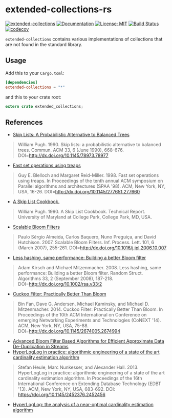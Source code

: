 # extended-collections-rs
[![extended-collections](http://meritbadge.herokuapp.com/extended-collections)](https://crates.io/crates/extended-collections)
[![Documentation](https://docs.rs/extended-collections/badge.svg)](https://docs.rs/extended-collections)
[![License: MIT](https://img.shields.io/badge/License-MIT-yellow.svg)](https://opensource.org/licenses/MIT)
[![Build Status](https://travis-ci.org/jeffrey-xiao/extended-collections-rs.svg?branch=master)](https://travis-ci.org/jeffrey-xiao/extended-collections-rs)
[![codecov](https://codecov.io/gh/jeffrey-xiao/extended-collections-rs/branch/master/graph/badge.svg)](https://codecov.io/gh/jeffrey-xiao/extended-collections-rs)

`extended-collections` contains various implementations of collections that are not found in the standard library.

## Usage
Add this to your `Cargo.toml`:
```toml
[dependencies]
extended-collections = "*"
```
and this to your crate root:
```rust
extern crate extended_collections;
```

## References
 - [Skip Lists: A Probabilistic Alternative to Balanced Trees](https://dl.acm.org/citation.cfm?id=78977)
 > William Pugh. 1990. Skip lists: a probabilistic alternative to balanced trees. Commun. ACM 33, 6 (June 1990), 668-676. DOI=http://dx.doi.org/10.1145/78973.78977
 - [Fast set operations using treaps](https://dl.acm.org/citation.cfm?id=277660)
 > Guy E. Blelloch and Margaret Reid-Miller. 1998. Fast set operations using treaps. In Proceedings of the tenth annual ACM symposium on Parallel algorithms and architectures (SPAA '98). ACM, New York, NY, USA, 16-26. DOI=http://dx.doi.org/10.1145/277651.277660
 - [A Skip List Cookbook.](https://dl.acm.org/citation.cfm?id=93711)
 > William Pugh. 1990. A Skip List Cookbook. Technical Report. University of Maryland at College Park, College Park, MD, USA.
 - [Scalable Bloom Filters](https://dl.acm.org/citation.cfm?id=1224501)
 > Paulo Sérgio Almeida, Carlos Baquero, Nuno Preguiça, and David Hutchison. 2007. Scalable Bloom Filters. Inf. Process. Lett. 101, 6 (March 2007), 255-261. DOI=http://dx.doi.org/10.1016/j.ipl.2006.10.007
 - [Less hashing, same performance: Building a better Bloom filter](https://dl.acm.org/citation.cfm?id=1400125)
 > Adam Kirsch and Michael Mitzenmacher. 2008. Less hashing, same performance: Building a better Bloom filter. Random Struct. Algorithms 33, 2 (September 2008), 187-218. DOI=http://dx.doi.org/10.1002/rsa.v33:2
 - [Cuckoo Filter: Practically Better Than Bloom](https://dl.acm.org/citation.cfm?id=2674994)
 > Bin Fan, Dave G. Andersen, Michael Kaminsky, and Michael D. Mitzenmacher. 2014. Cuckoo Filter: Practically Better Than Bloom. In Proceedings of the 10th ACM International on Conference on emerging Networking Experiments and Technologies (CoNEXT '14). ACM, New York, NY, USA, 75-88. DOI=http://dx.doi.org/10.1145/2674005.2674994
 - [Advanced Bloom Filter Based Algorithms for Efficient Approximate Data De-Duplication in Streams](https://arxiv.org/abs/1212.3964)
 - [HyperLogLog in practice: algorithmic engineering of a state of the art cardinality estimation algorithm](https://dl.acm.org/citation.cfm?id=2452456)
 > Stefan Heule, Marc Nunkesser, and Alexander Hall. 2013. HyperLogLog in practice: algorithmic engineering of a state of the art cardinality estimation algorithm. In Proceedings of the 16th International Conference on Extending Database Technology (EDBT '13). ACM, New York, NY, USA, 683-692. DOI: https://doi.org/10.1145/2452376.2452456
 - [HyperLogLog: the analysis of a near-optimal cardinality estimation algorithm](http://algo.inria.fr/flajolet/Publications/FlFuGaMe07.pdf)
